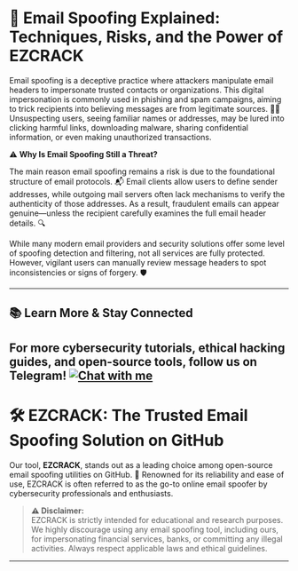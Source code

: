 # 📧 Email Spoofing Explained: Techniques, Risks, and the Power of EZCRACK

Email spoofing is a deceptive practice where attackers manipulate email headers to impersonate trusted contacts or organizations. This digital impersonation is commonly used in phishing and spam campaigns, aiming to trick recipients into believing messages are from legitimate sources. 🕵️‍♂️ Unsuspecting users, seeing familiar names or addresses, may be lured into clicking harmful links, downloading malware, sharing confidential information, or even making unauthorized transactions.

⚠️ **Why Is Email Spoofing Still a Threat?**

The main reason email spoofing remains a risk is due to the foundational structure of email protocols. 📬 Email clients allow users to define sender addresses, while outgoing mail servers often lack mechanisms to verify the authenticity of those addresses. As a result, fraudulent emails can appear genuine—unless the recipient carefully examines the full email header details. 🔍

While many modern email providers and security solutions offer some level of spoofing detection and filtering, not all services are fully protected. However, vigilant users can manually review message headers to spot inconsistencies or signs of forgery. 🛡️

---
## 📚 Learn More & Stay Connected

For more cybersecurity tutorials, ethical hacking guides, and open-source tools, follow us on Telegram!
<a href="https://t.me/toolsbuy" target="_blank">
  <img src="https://img.shields.io/badge/Chat%20with%20me--blue?style=for-the-badge&logo=person&logoColor=white" alt="Chat with me" />
</a>
---

# 🛠️ EZCRACK: The Trusted Email Spoofing Solution on GitHub

Our tool, **EZCRACK**, stands out as a leading choice among open-source email spoofing utilities on GitHub. 🚀 Renowned for its reliability and ease of use, EZCRACK is often referred to as the go-to online email spoofer by cybersecurity professionals and enthusiasts.

> **⚠️ Disclaimer:**  
> EZCRACK is strictly intended for educational and research purposes. We highly discourage using any email spoofing tool, including ours, for impersonating financial services, banks, or committing any illegal activities. Always respect applicable laws and ethical guidelines.

---
